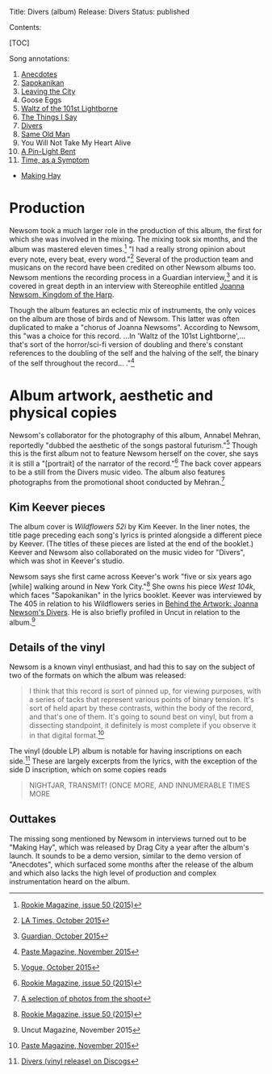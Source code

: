 Title: Divers (album)
Release: Divers
Status: published

Contents:

[TOC]

Song annotations:

1. [Anecdotes]({filename}anecdotes.md)
2. [Sapokanikan]({filename}sapokanikan.md)
3. [Leaving the City]({filename}leavingthecity.md)
4. Goose Eggs
5. [Waltz of the 101st Lightborne]({filename}waltzofthe101stlightborne.md)
6. [The Things I Say]({filename}thethingsisay.md)
7. [Divers]({filename}divers.md)
8. [Same Old Man]({filename}sameoldman.md)
9. You Will Not Take My Heart Alive
10. [A Pin-Light Bent]({filename}apinlightbent.md)
11. [Time, as a Symptom]({filename}timeasasymptom.md)

- [Making Hay]({filename}makinghay.md)

# Production #

Newsom took a much larger role in the production of this album, the first for which she was involved in the mixing. The mixing took six months, and the album was mastered eleven times.[^rookie] "I had a really strong opinion about every note, every beat, every word."[^latimes] Several of the production team and musicans on the record have been credited on other Newsom albums too. Newsom mentions the recording process in a Guardian interview,[^guardian] and it is covered in great depth in an interview with Stereophile entitled [Joanna Newsom, Kingdom of the Harp][stereophile].

Though the album features an eclectic mix of instruments, the only voices on the album are those of birds and of Newsom. This latter was often duplicated to make a "chorus of Joanna Newsoms". According to Newsom, this "was a choice for this record. ...In 'Waltz of the 101st Lightborne',... that's sort of the horror/sci-fi version of doubling and there's constant references to the doubling of the self and the halving of the self, the binary of the self throughout the record... ."[^paste]

[^rookie]:[Rookie Magazine, issue 50 (2015)][rookie]
[^latimes]:[LA Times, October 2015][latimes]
[^guardian]:[Guardian, October 2015][guardian]


# Album artwork, aesthetic and physical copies #

Newsom's collaborator for the photography of this album, Annabel Mehran, reportedly "dubbed the aesthetic of the songs pastoral futurism."[^vogue] Though this is the first album not to feature Newsom herself on the cover, she says it is still a "[portrait] of the narrator of the record."[^rookie] The back cover appears to be a still from the Divers music video. The album also features photographs from the promotional shoot conducted by Mehran.[^mehrandivers]

[^vogue]:[Vogue, October 2015][vogue]
[^mehrandivers]:[A selection of photos from the shoot][stocklandannabel]

## Kim Keever pieces ##

The album cover is *Wildflowers 52i* by Kim Keever. In the liner notes, the title page preceding each song's lyrics is printed alongside a different piece by Keever. (The titles of these pieces are listed at the end of the booklet.) Keever and Newsom also collaborated on the music video for "Divers", which was shot in Keever's studio.

Newsom says she first came across Keever's work "five or six years ago [while] walking around in New York City."[^rookie] She owns his piece *West 104k*, which faces "Sapokanikan" in the lyrics booklet. Keever was interviewed by The 405 in relation to his Wildflowers series in [Behind the Artwork: Joanna Newsom's Divers][the405]. He is also briefly profiled in Uncut in relation to the album.[^uncut]

[^uncut]:Uncut Magazine, November 2015

## Details of the vinyl ##

Newsom is a known vinyl enthusiast, and had this to say on the subject of two of the formats on which the album was released:

> I think that this record is sort of pinned up, for viewing purposes, with a series of tacks that represent various points of binary tension. It's sort of held apart by these contrasts, within the body of the record, and that's one of them. It's going to sound best on vinyl, but from a dissecting standpoint, it definitely is most complete if you observe it in that digital format.[^paste]

The vinyl (double LP) album is notable for having inscriptions on each side.[^discogs] These are largely excerpts from the lyrics, with the exception of the side D inscription, which on some copies reads

> NIGHTJAR, TRANSMIT! (ONCE MORE, AND INNUMERABLE TIMES MORE

[^paste]:[Paste Magazine, November 2015][paste]
[^discogs]:[Divers (vinyl release) on Discogs][discogs]

## Outtakes ##

The missing song mentioned by Newsom in interviews turned out to be "Making Hay", which was released by Drag City a year after the album's launch. It sounds to be a demo version, similar to the demo version of "Anecdotes", which surfaced some months after the release of the album and which also lacks the high level of production and complex instrumentation heard on the album.

[vogue]: http://www.vogue.com/13364488/joanna-newsom-divers-profile/
[rookie]: http://www.rookiemag.com/2015/10/joanna-newsom-interview/
[latimes]: http://www.latimes.com/entertainment/music/posts/la-et-ms-joanna-newsom-divers-the-mixing-board-20151023-story.html
[guardian]: https://www.theguardian.com/music/2015/oct/18/joanna-newsom-it-was-tonic-to-know-not-insane-interview
[stereophile]: http://www.stereophile.com/content/joanna-newsom-kingdom-harp
[stocklandannabel]: https://stocklandmartelblog.com/2015/11/17/annabel-mehran-joanna-newsom/
[paste]: https://www.pastemagazine.com/articles/2015/11/joanna-newsom-discusses-divers-and-her-solipsistic.html
[vogue]: http://www.vogue.com/13364488/joanna-newsom-divers-profile/
[the405]: http://www.thefourohfive.com/music/article/behind-the-artwork-joanna-newsom-s-divers-144
[discogs]: https://www.discogs.com/Joanna-Newsom-Divers/release/7627714
